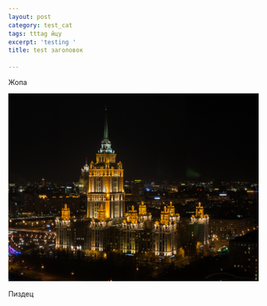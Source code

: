 ```yaml
---
layout: post
category: test_cat
tags: tttag йцу
excerpt: 'testing '
title: test заголовок

---
```

Жопа

![](/uploads/P1160400.jpg)

Пиздец